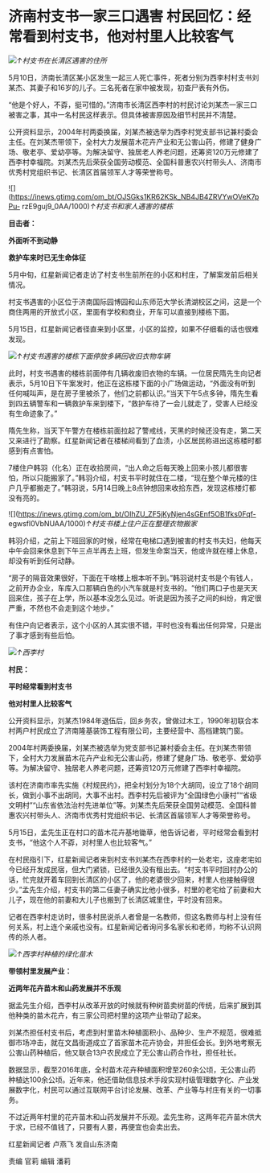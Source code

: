 # 济南村支书一家三口遇害 村民回忆：经常看到村支书，他对村里人比较客气

![](https://inews.gtimg.com/om_bt/ON-I55i_OlWoLuKA268d8GssYQB27LUArkvISL4DK_8AgAA/1000)_↑村支书在长清区遇害的住所_

5月10日，济南长清区某小区发生一起三人死亡事件，死者分别为西李村村支书刘某杰、其妻子和16岁的儿子。三名死者在家中被发现，初查尸表有外伤。

“他是个好人，不孬，挺可惜的。”济南市长清区西李村的村民讨论刘某杰一家三口被害之事，其中一名村民这样表示。但具体被害原因及细节村民并不清楚。

公开资料显示，2004年村两委换届，刘某杰被选举为西李村党支部书记兼村委会主任。在刘某杰带领下，全村大力发展苗木花卉产业和无公害山药，修建了健身广场、敬老亭、爱幼亭等。为解决留守、独居老人养老问题，还筹资120万元修建了西李村幸福院。刘某杰先后荣获全国劳动模范、全国科普惠农兴村带头人、济南市优秀村党组织书记、长清区首届领军人才等荣誉称号。

![](https://inews.gtimg.com/om_bt/OJSGks1KR62KSk_NB4JB4ZRVYwOVeK7pPu-
rzE9guj9_0AA/1000)_↑村支书和家人遇害的楼栋_

**目击者：**

**外面听不到动静**

**救护车来时已无生命体征**

5月中旬，红星新闻记者走访了村支书生前所在的小区和村庄，了解案发前后相关情况。

村支书遇害的小区位于济南国际园博园和山东师范大学长清湖校区之间，这是一个商住两用的开放式小区，里面有学校和商业，开车可以直接到楼栋下面。

5月15日，红星新闻记者径直来到小区里，小区的监控，如果不仔细看的话也很难发现。

![](https://inews.gtimg.com/om_bt/OHnI_ol1_HR3hNC_Fxa4HCFhAlBorGP4f8FCtwUQfTMQ4AA/1000)_↑村支书遇害的楼栋下面停放多辆回收旧衣物车辆_

此时，村支书遇害的楼栋前面停有几辆收废旧衣物的车辆。一位居民隋先生向记者表示，5月10日下午案发时，他正在这栋楼下面的小广场做运动，“外面没有听到任何喊叫声，是在房子里被杀了，他们之前都认识。”当天下午5点多钟，隋先生看到四五辆警车和一辆救护车来到楼下，“救护车待了一会儿就走了，受害人已经没有生命迹象了。”

隋先生称，当天下午警方在楼栋前面拉起了警戒线，天黑的时候还没有走，第二天又来进行了勘察。红星新闻记者在楼梯间看到了血渍，小区居民称进出这栋楼时都感到有点害怕。

7楼住户韩羽（化名）正在收拾房间，“出人命之后每天晚上回来小孩儿都很害怕，所以只能搬家了。”韩羽介绍，村支书平时就住在二楼，“现在整个单元楼的住户几乎都搬走了。”韩羽说，5月14日晚上8点钟想回来收拾东西，发现这栋楼灯都没有亮的。

![](https://inews.gtimg.com/om_bt/OIhZU_ZF5jKyNjen4sGEnf5OB1fks0Fqf-
egwsfl0VbNUAA/1000)_↑村支书楼上住户正在整理衣物搬家_

韩羽介绍，之前上下班回家的时候，经常在电梯口遇到被害的村支书夫妇，他每天中午会回来休息到下午三点半再去上班，但发生命案当天，他或许就在楼上休息，却没有听到任何动静。

“房子的隔音效果很好，下面在干啥楼上根本听不到。”韩羽说村支书是个有钱人，之前开办企业，车库入口那辆白色的小汽车就是村支书的。“他们两口子也是天天回来住，孩子在上学，所以基本没怎么见过。听说是因为孩子之间的纠纷，肯定很严重，不然也不会走到这个地步。”

有住户向记者表示，这个小区的人其实很不错，平时也没有看出任何异常，只是出了事才感到有些后怕。

![](https://inews.gtimg.com/om_bt/O3x38uohyfPKT0adD8arwHbeFEiboWgftuCqPThGdLBtgAA/1000)_↑西李村_

**村民：**

**平时经常看到村支书**

**他对村里人比较客气**

公开资料显示，刘某杰1984年退伍后，回乡务农，曾做过木工，1990年初联合本村两户村民成立了济南隆基装饰工程有限公司，主要经营中、高档建筑门窗。

2004年村两委换届，刘某杰被选举为党支部书记兼村委会主任。在刘某杰带领下，全村大力发展苗木花卉产业和无公害山药，修建了健身广场、敬老亭、爱幼亭等。为解决留守、独居老人养老问题，还筹资120万元修建了西李村幸福院。

该村在济南市率先实施《村规民约》，把全村划分为18个大胡同，设立了18个胡同长，做到小事不出胡同，大事不出村。西李村先后被评为“全国绿色小康村”“省级文明村”“山东省依法治村先进单位”等。刘某杰先后荣获全国劳动模范、全国科普惠农兴村带头人、济南市优秀村党组织书记、长清区首届领军人才等荣誉称号。

5月15日，孟先生正在村口的苗木花卉基地锄草，他告诉记者，平时经常会看到村支书，“他这个人不孬，对村里人也比较客气。”

在村民指引下，红星新闻记者来到村支书刘某杰在西李村的一处老宅，这座老宅如今已经开发成民宿，但大门紧锁，已经很久没有租出去。“村支书平时回村办公的话，忙完就开着车回到长清区的小区了，他的老婆很少回来，村里人也接触得很少。”孟先生介绍，村支书的第二任妻子确实比他小很多，村里的老宅给了前妻和大儿子，现在他的前妻和大儿子也搬到了长清区城里住，平时没有回来。

记者在西李村走访时，很多村民说杀人者曾是一名教师，但这名教师与村上没有任何关系，村上连个亲戚也没有。红星新闻记者询问多名家长和老师，均称不认识网传的杀人者。

![](https://inews.gtimg.com/om_bt/OF4o_GwDw5ABSC72VPajgz3fwDDWVXXLANxRIbFjpS9yIAA/1000)_↑西李村种植的绿化苗木_

**带领村里发展产业：**

**近两年花卉苗木和山药发展并不乐观**

据孟先生介绍，西李村从改革开放的时候就有种树苗卖树苗的传统，后来扩展到其他种类的苗木花卉，有三家公司把村里的这项产业带动了起来。

刘某杰担任村支书后，考虑到村里苗木种植面积小、品种少、生产不规范，很难抵御市场冲击，就在文昌街道成立了首家苗木花卉协会，并担任会长。到外地考察无公害山药种植后，他又联合13户农民成立了无公害山药合作社，担任社长。

数据显示，截至2016年底，全村苗木花卉种植面积增至260余公顷，无公害山药种植达100余公顷。近年来，他还借助信息技术手段实现村级管理数字化、产业发展数字化，村民可以通过互联网平台讨论发展、改革、产业等与村庄有关的一切事务。

不过近两年村里的花卉苗木和山药发展并不乐观。孟先生称，这两年花卉苗木供大于求，已经不值钱了，只要有人要，再便宜也会卖出去。

红星新闻记者 卢燕飞 发自山东济南

责编 官莉 编辑 潘莉

